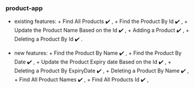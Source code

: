 ### product-app 
+ existing features:
       + Find All Products :heavy_check_mark: ,
       + Find the Product By Id :heavy_check_mark: ,
       + Update the Product Name Based on the Id :heavy_check_mark: ,
       + Adding a Product :heavy_check_mark: ,
       + Deleting a Product By Id :heavy_check_mark: .

+ new features: 
      + Find the Product By Name :heavy_check_mark: ,
      + Find the Product By Date :heavy_check_mark: ,
      + Update the Product Expiry date Based on the Id :heavy_check_mark: ,
      + Deleting a Product By ExpiryDate :heavy_check_mark: ,
      + Deleting a Product By Name :heavy_check_mark: ,
      + Find All Product Names :heavy_check_mark: ,
      + Find All Products Id :heavy_check_mark: ,




 


 
